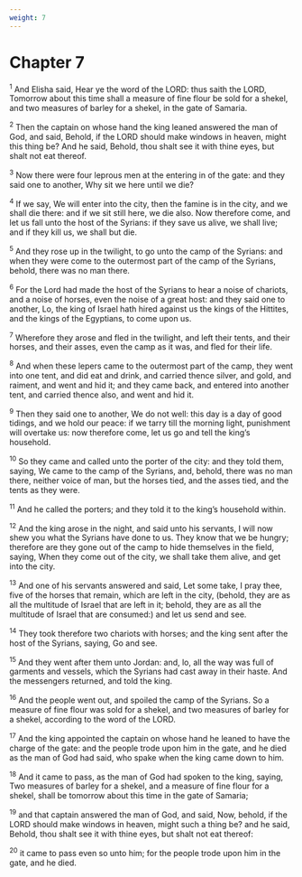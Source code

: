 ```yaml
---
weight: 7
---
```


# Chapter 7

<sup>1</sup> And Elisha said, Hear ye the word of the LORD: thus saith the LORD, Tomorrow about this time shall a measure of fine flour be sold for a shekel, and two measures of barley for a shekel, in the gate of Samaria. 

<sup>2</sup> Then the captain on whose hand the king leaned answered the man of God, and said, Behold, if the LORD should make windows in heaven, might this thing be? And he said, Behold, thou shalt see it with thine eyes, but shalt not eat thereof. 

<sup>3</sup> Now there were four leprous men at the entering in of the gate: and they said one to another, Why sit we here until we die? 

<sup>4</sup> If we say, We will enter into the city, then the famine is in the city, and we shall die there: and if we sit still here, we die also. Now therefore come, and let us fall unto the host of the Syrians: if they save us alive, we shall live; and if they kill us, we shall but die. 

<sup>5</sup> And they rose up in the twilight, to go unto the camp of the Syrians: and when they were come to the outermost part of the camp of the Syrians, behold, there was no man there. 

<sup>6</sup> For the Lord had made the host of the Syrians to hear a noise of chariots, and a noise of horses, even the noise of a great host: and they said one to another, Lo, the king of Israel hath hired against us the kings of the Hittites, and the kings of the Egyptians, to come upon us. 

<sup>7</sup> Wherefore they arose and fled in the twilight, and left their tents, and their horses, and their asses, even the camp as it was, and fled for their life. 

<sup>8</sup> And when these lepers came to the outermost part of the camp, they went into one tent, and did eat and drink, and carried thence silver, and gold, and raiment, and went and hid it; and they came back, and entered into another tent, and carried thence also, and went and hid it. 

<sup>9</sup> Then they said one to another, We do not well: this day is a day of good tidings, and we hold our peace: if we tarry till the morning light, punishment will overtake us: now therefore come, let us go and tell the king’s household. 

<sup>10</sup> So they came and called unto the porter of the city: and they told them, saying, We came to the camp of the Syrians, and, behold, there was no man there, neither voice of man, but the horses tied, and the asses tied, and the tents as they were. 

<sup>11</sup> And he called the porters; and they told it to the king’s household within. 

<sup>12</sup> And the king arose in the night, and said unto his servants, I will now shew you what the Syrians have done to us. They know that we be hungry; therefore are they gone out of the camp to hide themselves in the field, saying, When they come out of the city, we shall take them alive, and get into the city. 

<sup>13</sup> And one of his servants answered and said, Let some take, I pray thee, five of the horses that remain, which are left in the city, (behold, they are as all the multitude of Israel that are left in it; behold, they are as all the multitude of Israel that are consumed:) and let us send and see. 

<sup>14</sup> They took therefore two chariots with horses; and the king sent after the host of the Syrians, saying, Go and see. 

<sup>15</sup> And they went after them unto Jordan: and, lo, all the way was full of garments and vessels, which the Syrians had cast away in their haste. And the messengers returned, and told the king. 

<sup>16</sup> And the people went out, and spoiled the camp of the Syrians. So a measure of fine flour was sold for a shekel, and two measures of barley for a shekel, according to the word of the LORD. 

<sup>17</sup> And the king appointed the captain on whose hand he leaned to have the charge of the gate: and the people trode upon him in the gate, and he died as the man of God had said, who spake when the king came down to him. 

<sup>18</sup> And it came to pass, as the man of God had spoken to the king, saying, Two measures of barley for a shekel, and a measure of fine flour for a shekel, shall be tomorrow about this time in the gate of Samaria; 

<sup>19</sup> and that captain answered the man of God, and said, Now, behold, if the LORD should make windows in heaven, might such a thing be? and he said, Behold, thou shalt see it with thine eyes, but shalt not eat thereof: 

<sup>20</sup> it came to pass even so unto him; for the people trode upon him in the gate, and he died. 



